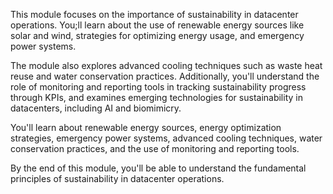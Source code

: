 This module focuses on the importance of sustainability in datacenter operations. You;ll learn about the use of renewable energy sources like solar and wind, strategies for optimizing energy usage, and emergency power systems. 

The module also explores advanced cooling techniques such as waste heat reuse and water conservation practices. Additionally, you'll understand the role of monitoring and reporting tools in tracking sustainability progress through KPIs, and examines emerging technologies for sustainability in datacenters, including AI and biomimicry. 

You'll learn about renewable energy sources, energy optimization strategies, emergency power systems, advanced cooling techniques, water conservation practices, and the use of monitoring and reporting tools.

By the end of this module, you'll be able to understand the fundamental principles of sustainability in datacenter operations.